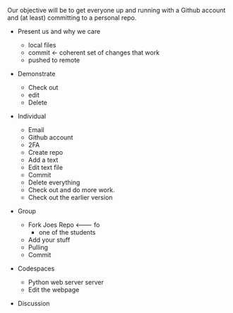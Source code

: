 Our objective will be to get everyone up and running with a Github account and (at least) committing to a personal repo. 

* Present us and why we care
  * local files
  * commit <- coherent set of changes that work
  * pushed to remote

* Demonstrate
  * Check out
  * edit
  * Delete

* Individual 
    * Email
    * Github account
    * 2FA
    * Create repo
    * Add a text
    * Edit text file
    * Commit 
    * Delete everything
    * Check out and do more work.
    * Check out the earlier version

* Group
  * Fork Joes Repo <--- fo
    * one of the students
  * Add your stuff
  * Pulling 
  * Commit

* Codespaces
  * Python web server server
  * Edit the webpage

* Discussion